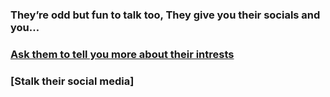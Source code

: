 ### They’re odd but fun to talk too, They give you their socials and you…

### [Ask them to tell you more about their intrests](No1.md)

### [Stalk their social media]
